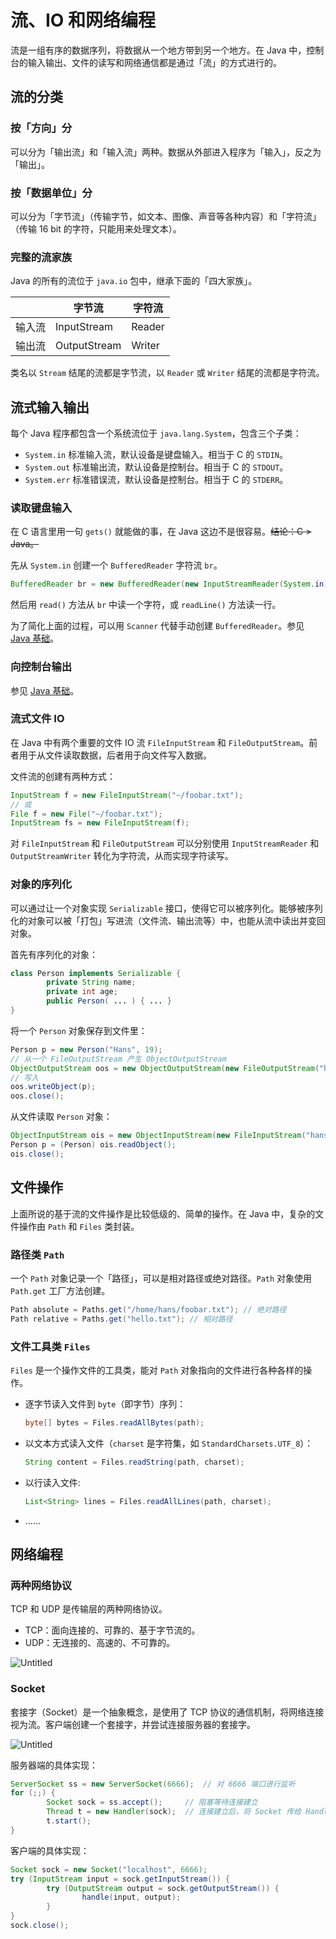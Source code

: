 # 流、IO 和网络编程

流是一组有序的数据序列，将数据从一个地方带到另一个地方。在 Java 中，控制台的输入输出、文件的读写和网络通信都是通过「流」的方式进行的。

## 流的分类

### 按「方向」分

可以分为「输出流」和「输入流」两种。数据从外部进入程序为「输入」，反之为「输出」。

### 按「数据单位」分

可以分为「字节流」（传输字节，如文本、图像、声音等各种内容）和「字符流」（传输 16 bit 的字符，只能用来处理文本）。

### 完整的流家族

Java 的所有的流位于 `java.io` 包中，继承下面的「四大家族」。

|  | 字节流 | 字符流 |
| --- | --- | --- |
| 输入流 | InputStream | Reader |
| 输出流 | OutputStream | Writer |

类名以 `Stream` 结尾的流都是字节流，以 `Reader` 或 `Writer` 结尾的流都是字符流。

## 流式输入输出

每个 Java 程序都包含一个系统流位于 `java.lang.System`，包含三个子类：

- `System.in` 标准输入流，默认设备是键盘输入。相当于 C 的 `STDIN`。
- `System.out` 标准输出流，默认设备是控制台。相当于 C 的 `STDOUT`。
- `System.err` 标准错误流，默认设备是控制台。相当于 C 的 `STDERR`。

### 读取键盘输入

在 C 语言里用一句 `gets()` 就能做的事，在 Java 这边不是很容易。~~结论：C > Java。~~

先从 `System.in` 创建一个 `BufferedReader` 字符流 `br`。

```java
BufferedReader br = new BufferedReader(new InputStreamReader(System.in));
```

然后用 `read()` 方法从 `br` 中读一个字符，或 `readLine()` 方法读一行。

为了简化上面的过程，可以用 `Scanner` 代替手动创建 `BufferedReader`。参见 [Java 基础](Java%20%E5%9F%BA%E7%A1%80%203a7a1a506d2a49c1bc5676caeba39fbe.md)。

### 向控制台输出

参见 [Java 基础](Java%20%E5%9F%BA%E7%A1%80%203a7a1a506d2a49c1bc5676caeba39fbe.md)。

### 流式文件 IO

在 Java 中有两个重要的文件 IO 流 `FileInputStream` 和 `FileOutputStream`。前者用于从文件读取数据，后者用于向文件写入数据。

文件流的创建有两种方式：

```java
InputStream f = new FileInputStream("~/foobar.txt");
// 或
File f = new File("~/foobar.txt");
InputStream fs = new FileInputStream(f);
```

对 `FileInputStream` 和 `FileOutputStream` 可以分别使用 `InputStreamReader` 和 `OutputStreamWriter` 转化为字符流，从而实现字符读写。

### 对象的序列化

可以通过让一个对象实现 `Serializable` 接口，使得它可以被序列化。能够被序列化的对象可以被「打包」写进流（文件流、输出流等）中，也能从流中读出并变回对象。

首先有序列化的对象：

```java
class Person implements Serializable {
		private String name;
		private int age;
		public Person( ... ) { ... }
}
```

将一个 `Person` 对象保存到文件里：

```java
Person p = new Person("Hans", 19);
// 从一个 FileOutputStream 产生 ObjectOutputStream
ObjectOutputStream oos = new ObjectOutputStream(new FileOutputStream("hans.dat"));
// 写入
oos.writeObject(p);
oos.close();
```

从文件读取 `Person` 对象：

```java
ObjectInputStream ois = new ObjectInputStream(new FileInputStream("hans.dat"));
Person p = (Person) ois.readObject();
ois.close();
```

## 文件操作

上面所说的基于流的文件操作是比较低级的、简单的操作。在 Java 中，复杂的文件操作由 `Path` 和 `Files` 类封装。

### 路径类 `Path`

一个 `Path` 对象记录一个「路径」，可以是相对路径或绝对路径。`Path` 对象使用 `Path.get` 工厂方法创建。

```java
Path absolute = Paths.get("/home/hans/foobar.txt"); // 绝对路径
Path relative = Paths.get("hello.txt"); // 相对路径
```

### 文件工具类 `Files`

`Files` 是一个操作文件的工具类，能对 `Path` 对象指向的文件进行各种各样的操作。

- 逐字节读入文件到 `byte`（即字节）序列：
    
    ```java
    byte[] bytes = Files.readAllBytes(path);
    ```
    
- 以文本方式读入文件（`charset` 是字符集，如 `StandardCharsets.UTF_8`）：
    
    ```java
    String content = Files.readString(path, charset);
    ```
    
- 以行读入文件:
    
    ```java
    List<String> lines = Files.readAllLines(path, charset);
    ```
    
- ……

## 网络编程

### 两种网络协议

TCP 和 UDP 是传输层的两种网络协议。

- TCP：面向连接的、可靠的、基于字节流的。
- UDP：无连接的、高速的、不可靠的。

![Untitled](%E6%B5%81%E3%80%81IO%20%E5%92%8C%E7%BD%91%E7%BB%9C%E7%BC%96%E7%A8%8B%20e3ad3bfe44e7445f813277e23ee47458/Untitled.png)

### Socket

套接字（Socket）是一个抽象概念，是使用了 TCP 协议的通信机制，将网络连接视为流。客户端创建一个套接字，并尝试连接服务器的套接字。

![Untitled](%E6%B5%81%E3%80%81IO%20%E5%92%8C%E7%BD%91%E7%BB%9C%E7%BC%96%E7%A8%8B%20e3ad3bfe44e7445f813277e23ee47458/Untitled%201.png)

服务器端的具体实现：

```java
ServerSocket ss = new ServerSocket(6666);  // 对 6666 端口进行监听
for (;;) {
		Socket sock = ss.accept();     // 阻塞等待连接建立
		Thread t = new Handler(sock);  // 连接建立后，将 Socket 传给 Handler 分线程处理
		t.start();
}
```

客户端的具体实现：

```java
Socket sock = new Socket("localhost", 6666);
try (InputStream input = sock.getInputStream()) {
		try (OutputStream output = sock.getOutputStream()) {
				handle(input, output);
		}
}
sock.close();
```